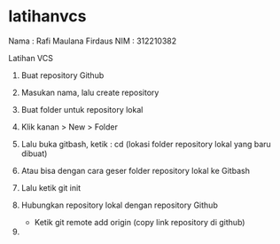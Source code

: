 # latihanvcs
Nama : Rafi Maulana Firdaus
NIM : 312210382

Latihan VCS

1. Buat repository Github

2. Masukan nama, lalu create repository

3. Buat folder untuk repository lokal

4. Klik kanan > New > Folder

5. Lalu buka gitbash, ketik : cd (lokasi folder repository lokal yang baru dibuat)

6. Atau bisa dengan cara geser folder repository lokal ke Gitbash

7. Lalu ketik git init

8. Hubungkan repository lokal dengan repository Github
    - Ketik git remote add origin (copy link repository di github)

9.  

